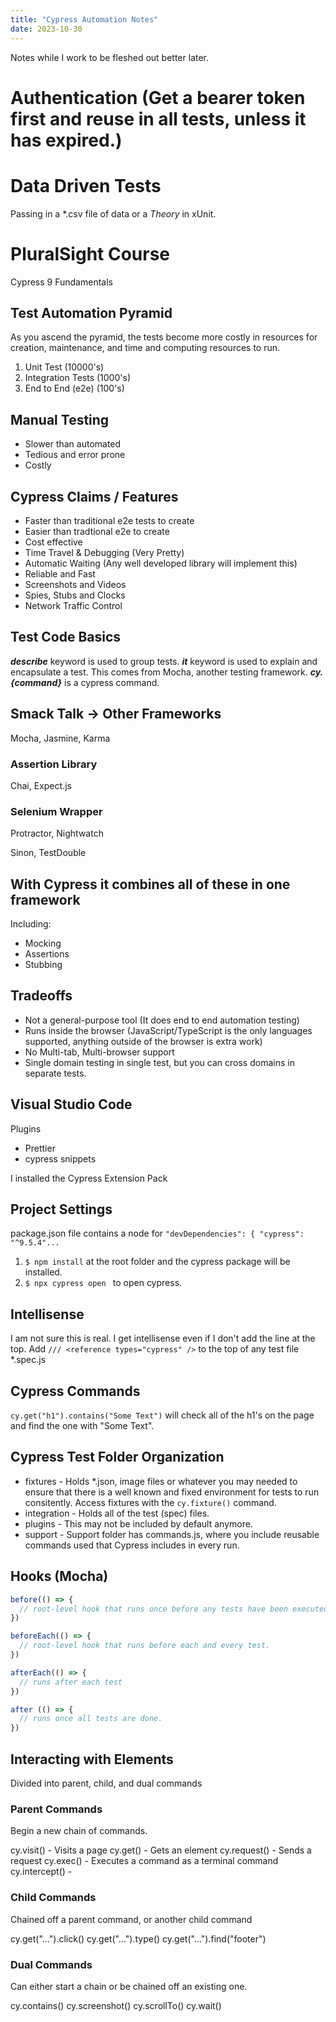 ```yaml
---
title: "Cypress Automation Notes"
date: 2023-10-30
---
```


Notes while I work to be fleshed out better later.

# Authentication (Get a bearer token first and reuse in all tests, unless it has expired.)

# Data Driven Tests
Passing in a *.csv file of data or a *Theory* in xUnit.

# PluralSight Course
Cypress 9 Fundamentals

## Test Automation Pyramid
As you ascend the pyramid, the tests become more costly in resources for creation, maintenance, and time and computing resources to run.

1. Unit Test (10000's)
2. Integration Tests (1000's)
3. End to End (e2e) (100's)

## Manual Testing
* Slower than automated
* Tedious and error prone
* Costly

## Cypress Claims / Features
* Faster than traditional e2e tests to create
* Easier than tradtional e2e to create
* Cost effective
* Time Travel & Debugging (Very Pretty)
* Automatic Waiting (Any well developed library will implement this)
* Reliable and Fast
* Screenshots and Videos
* Spies, Stubs and Clocks
* Network Traffic Control

## Test Code Basics
***describe*** keyword is used to group tests.
***it*** keyword is used to explain and encapsulate a test.
This comes from Mocha, another testing framework.
***cy.{command}*** is a cypress command.

## Smack Talk -> Other Frameworks
Mocha, Jasmine, Karma

### Assertion Library
Chai, Expect.js

### Selenium Wrapper
Protractor, Nightwatch

Sinon, TestDouble

## With Cypress it combines all of these in one framework
Including:
* Mocking
* Assertions
* Stubbing

## Tradeoffs
* Not a general-purpose tool (It does end to end automation testing)
* Runs inside the browser (JavaScript/TypeScript is the only languages supported, anything outside of the browser is extra work)
* No Multi-tab, Multi-browser support
* Single domain testing in single test, but you can cross domains in separate tests.

## Visual Studio Code
Plugins

* Prettier
* cypress snippets

I installed the Cypress Extension Pack

## Project Settings
package.json file contains a node for `"devDependencies": { "cypress": "^9.5.4"...`

1. `$ npm install` at the root folder and the cypress package will be installed.
2. `$ npx cypress open ` to open cypress.

## Intellisense 
I am not sure this is real. I get intellisense even if I don't add the line at the top.
Add `/// <reference types="cypress" />` to the top of any test file *.spec.js

## Cypress Commands
`cy.get("h1").contains("Some Text")` will check all of the h1's on the page and find the one with "Some Text".

## Cypress Test Folder Organization
* fixtures - Holds *.json, image files or whatever you may needed to ensure that there is a well known and fixed environment for tests to run consitently. Access fixtures with the `cy.fixture()` command.
* integration - Holds all of the test (spec) files.
* plugins - This may not be included by default anymore.
* support - Support folder has commands.js, where you include reusable commands used that Cypress includes in every run.

## Hooks (Mocha)
```javascript
before(() => {
  // root-level hook that runs once before any tests have been executed.
})

beforeEach(() => {
  // root-level hook that runs before each and every test.
})

afterEach(() => {
  // runs after each test
})

after (() => {
  // runs once all tests are done.
})
```

## Interacting with Elements
Divided into parent, child, and dual commands

### Parent Commands
Begin a new chain of commands.

cy.visit() - Visits a page
cy.get() - Gets an element
cy.request() - Sends a request
cy.exec() - Executes a command as a terminal command
cy.intercept() - 

### Child Commands
Chained off a parent command, or another child command

cy.get("...").click()
cy.get("...").type()
cy.get("...").find("footer")

### Dual Commands
Can either start a chain or be chained off an existing one.

cy.contains()
cy.screenshot()
cy.scrollTo()
cy.wait()
